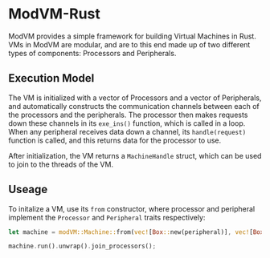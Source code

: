 # ModVM-Rust
ModVM provides a simple framework for building Virtual Machines in Rust. VMs in ModVM are modular, and are to this end made up of two different types of components: Processors and Peripherals.

## Execution Model
The VM is initialized with a vector of Processors and a vector of Peripherals, and automatically constructs the communication channels between each of the processors and the peripherals. The processor then makes requests down these channels in its `exe_ins()` function, which is called in a loop. When any peripheral receives data down a channel, its `handle(request)` function is called, and this returns data for the processor to use.

After initialization, the VM returns a `MachineHandle` struct, which can be used to join to the threads of the VM.

## Useage
To initalize a VM, use its `from` constructor, where processor and peripheral implement the `Processor` and `Peripheral` traits respectively:
```rust
let machine = modVM::Machine::from(vec![Box::new(peripheral)], vec![Box::new(processor)]);

machine.run().unwrap().join_processors();
```
